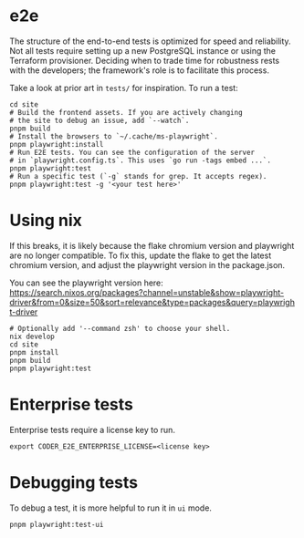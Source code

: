 # e2e

The structure of the end-to-end tests is optimized for speed and reliability.
Not all tests require setting up a new PostgreSQL instance or using the
Terraform provisioner. Deciding when to trade time for robustness rests with the
developers; the framework's role is to facilitate this process.

Take a look at prior art in `tests/` for inspiration. To run a test:

```shell
cd site
# Build the frontend assets. If you are actively changing
# the site to debug an issue, add `--watch`.
pnpm build
# Install the browsers to `~/.cache/ms-playwright`.
pnpm playwright:install
# Run E2E tests. You can see the configuration of the server
# in `playwright.config.ts`. This uses `go run -tags embed ...`.
pnpm playwright:test
# Run a specific test (`-g` stands for grep. It accepts regex).
pnpm playwright:test -g '<your test here>'
```

# Using nix

If this breaks, it is likely because the flake chromium version and playwright
are no longer compatible. To fix this, update the flake to get the latest
chromium version, and adjust the playwright version in the package.json.

You can see the playwright version here:
https://search.nixos.org/packages?channel=unstable&show=playwright-driver&from=0&size=50&sort=relevance&type=packages&query=playwright-driver

```shell
# Optionally add '--command zsh' to choose your shell.
nix develop
cd site
pnpm install
pnpm build
pnpm playwright:test
```

# Enterprise tests

Enterprise tests require a license key to run.

```shell
export CODER_E2E_ENTERPRISE_LICENSE=<license key>
```

# Debugging tests

To debug a test, it is more helpful to run it in `ui` mode.

```
pnpm playwright:test-ui
```
